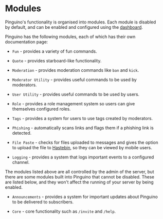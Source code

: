 # Modules

Pinguino's functionality is organised into modules. Each module is disabled by
default, and can be enabled and configured using the [dashboard](/dashboard).

Pinguino has the following modules, each of which has their own documentation
page:

- `Fun` - provides a variety of fun commands.

- `Quote` - provides starboard-like functionality.

- `Moderation` - provides moderation commands like `ban` and `kick`.

- `Moderator Utility` - provides useful commands to be used by moderators.

- `User Utility` - provides useful commands to be used by users.

- `Role` - provides a role management system so users can give themselves
  configured roles.

- `Tags` - provides a system for users to use tags created by moderators.

- `Phishing` - automatically scans links and flags them if a phishing link is
  detected.

- `File Paste` - checks for files uploaded to messages and gives the option to
  upload the file to [Hastebin](https://hastebin.com/), so they can be viewed by
  mobile users.

- `Logging` - provides a system that logs important events to a configured
  channel.

The modules listed above are all controlled by the admin of the server, but
there are some modules built into Pinguino that cannot be disabled. These are
listed below, and they won't affect the running of your server by being enabled.

- `Announcements` - provides a system for important updates about Pinguino to be
  delivered to subscribers.

- `Core` - core functionality such as `/invite` and `/help`.
